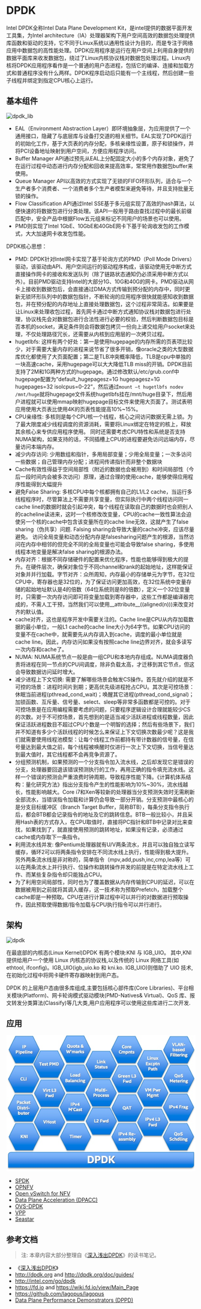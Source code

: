 # DPDK

Intel DPDK全称Intel Data Plane Development
Kit，是intel提供的数据平面开发工具集，为Intel
architecture（IA）处理器架构下用户空间高效的数据包处理提供库函数和驱动的支持，它不同于Linux系统以通用性设计为目的，而是专注于网络应用中数据包的高性能处理。DPDK应用程序是运行在用户空间上利用自身提供的数据平面库来收发数据包，绕过了Linux内核协议栈对数据包处理过程。Linux内核将DPDK应用程序看作是一个普通的用户态进程，包括它的编译、连接和加载方式和普通程序没有什么两样。DPDK程序启动后只能有一个主线程，然后创建一些子线程并绑定到指定CPU核心上运行。

## 基本组件

![dpdk\_lib](https://cloud.githubusercontent.com/assets/676637/14767274/70bb59c0-0a54-11e6-862d-2f19c721c45d.png)

-   EAL（Environment Abstraction
    Layer）即环境抽象层，为应用提供了一个通用接口，隐藏了与底层库与设备打交道的相关细节。EAL实现了DPDK运行的初始化工作，基于大页表的内存分配，多核亲缘性设置，原子和锁操作，并将PCI设备地址映射到用户空间，方便应用程序访问。
-   Buffer Manager
    API通过预先从EAL上分配固定大小的多个内存对象，避免了在运行过程中动态进行内存分配和回收来提高效率，常常用作数据包buffer来使用。
-   Queue Manager
    API以高效的方式实现了无锁的FIFO环形队列，适合与一个生产者多个消费者、一个消费者多个生产者模型来避免等待，并且支持批量无锁的操作。
-   Flow Classification API通过Intel
    SSE基于多元组实现了高效的hash算法，以便快速的将数据包进行分类处理。该API一般用于路由查找过程中的最长前缀匹配中，安全产品中根据Flow五元组来标记不同用户的场景也可以使用。
-   PMD则实现了Intel
    1GbE、10GbE和40GbE网卡下基于轮询收发包的工作模式，大大加速网卡收发包性能。

DPDK核心思想：

-   PMD: DPDK针对Intel网卡实现了基于轮询方式的PMD（Poll Mode
    Drivers）驱动，该驱动由API、用户空间运行的驱动程序构成，该驱动使用无中断方式直接操作网卡的接收和发送队列（除了链路状态通知仍必须采用中断方式以外）。目前PMD驱动支持Intel的大部分1G、10G和40G的网卡。PMD驱动从网卡上接收到数据包后，会直接通过DMA方式传输到预分配的内存中，同时更新无锁环形队列中的数据包指针，不断轮询的应用程序很快就能感知收到数据包，并在预分配的内存地址上直接处理数据包，这个过程非常简洁。如果要是让Linux来处理收包过程，首先网卡通过中断方式通知协议栈对数据包进行处理，协议栈先会对数据包进行合法性进行必要的校验，然后判断数据包目标是否本机的socket，满足条件则会将数据包拷贝一份向上递交给用户socket来处理，不仅处理路径冗长，还需要从内核到应用层的一次拷贝过程。
-   hugetlbfs:
    这样有两个好处：第一是使用hugepage的内存所需的页表项比较少，对于需要大量内存的进程来说节省了很多开销，像oracle之类的大型数据库优化都使用了大页面配置；第二是TLB冲突概率降低，TLB是cpu中单独的一块高速cache，采用hugepage可以大大降低TLB
    miss的开销。DPDK目前支持了2M和1G两种方式的hugepage。通过修改默认/etc/grub.conf中hugepage配置为“default\_hugepagesz=1G
    hugepagesz=1G hugepages=32
    isolcpus=0-22”，然后通过`mount –t hugetlbfs nodev /mnt/huge`就将hugepage文件系统hugetlbfs挂在/mnt/huge目录下，然后用户进程就可以使用mmap映射hugepage目标文件来使用大页面了。测试表明应用使用大页表比使用4K的页表性能提高10%\~15%。
-   CPU亲缘性:
    多核则是每个CPU核一个线程，核心之间访问数据无需上锁。为了最大限度减少线程调度的资源消耗，需要将Linux绑定在特定的核上，释放其余核心来专供应用程序使用。
    同时还需要考虑CPU特性和系统是否支持NUMA架构，如果支持的话，不同插槽上CPU的进程要避免访问远端内存，尽量访问本端内存。
-   减少内存访问:
    少用数组和指针，多用局部变量；少用全局变量；一次多访问一些数据；自己管理内存分配；进程间传递指针而非整个数据块
-   Cache有效性得益于空间局部性（附近的数据也会被用到）和时间局部性（今后一段时间内会被多次访问）原理，通过合理的使用cache，能够使得应用程序性能得到大幅提升
-   避免False Sharing: 多核CPU中每个核都拥有自己的L1/L2
    cache，当运行多线程程序时，尽管算法上不需要共享变量，但实际执行中两个线程访问同一cache
    line的数据时就会引起冲突，每个线程在读取自己的数据时也会把别人的cacheline读进来，这时一个核修改改变量，CPU的cache一致性算法会迫使另一个核的cache中包含该变量所在的cache
    line无效，这就产生了false sharing（伪共享）问题. Falsing
    sharing会导致大量的cache冲突，应该尽量避免。
    访问全局变量和动态分配内存是falsesharing问题产生的根源，当然访问在内存中相邻的但完全不同的全局变量也可能会导致false
    sharing，多使用线程本地变量是解决false sharing的根源办法。
-   内存对齐：根据不同存储硬件的配置来优化程序，性能也能够得到极大的提升。在硬件层次，确保对象位于不同channel和rank的起始地址，这样能保证对象并并行加载。字节对齐：众所周知，内存最小的存储单元为字节，在32位CPU中，寄存器也是32位的，为了保证访问更加高效，在32位系统中变量存储的起始地址默认是4的倍数（64位系统则是8的倍数），定义一个32位变量时，只需要一次内存访问即可将变量加载到寄存器中，这些工作都是编译器完成的，不需人工干预，当然我们可以使用\_\_attribute\_\_((aligned(n)))来改变对齐的默认值。
-   cache对齐，这也是程序开发中需要关注的。Cache
    line是CPU从内存加载数据的最小单位，一般L1 cache的cache
    line大小为64字节。如果CPU访问的变量不在cache中，就需要先从内存调入到cache，调度的最小单位就是cache
    line。因此，内存访问如果没有按照cache
    line边界对齐，就会多读写一次内存和cache了。
-   NUMA:
    NUMA系统节点一般是由一组CPU和本地内存组成。NUMA调度器负责将进程在同一节点的CPU间调度，除非负载太高，才迁移到其它节点，但这会导致数据访问延时增大。
-   减少进程上下文切换:
    需要了解哪些场景会触发CS操作。首先就介绍的就是不可控的场景：进程时间片到期；更高优先级进程抢占CPU。其次是可控场景：休眠当前进程(pthread\_cond\_wait)；唤醒其它进程(pthread\_cond\_signal)；加锁函数、互斥量、信号量、select、sleep等非常多函数都是可控的。对于可控场景是在应用编程需要考虑的问题，只要程序逻辑设计合理就能较少CS的次数。对于不可控场景，首先想到的是适当减少活跃进程或线程数量，因此保证活跃进程数目不超过CPU个数是一个明智的选择；然后有些场景下，我们并不知道有多少个活跃线程的时候怎么来保证上下文切换次数最少呢？这是我们就需要使用线程池模型：让每个线程工作前都持有带计数器的信号量，在信号量达到最大值之前，每个线程被唤醒时仅进行一次上下文切换，当信号量达到最大值时，其它线程都不会再竞争资源了。
-   分组预测机制，如果预测的一个分支指令加入流水线，之后却发现它是错误的分支，处理器要回退该错误预测执行的工作，再用正确的指令填充流水线。这样一个错误的预测会严重浪费时钟周期，导致程序性能下降。《计算机体系结构：量化研究方法》指出分支指令产生的性能影响为10%\~30%，流水线越长，性能影响越大。Core
    i7和Xen等较新的处理器当分支预测失效时无需刷新全部流水，当错误指令加载和计算仍会导致一部分开销。分支预测中最核心的是分支目标缓冲区（Branch
    Target
    Buffer，简称BTB），每条分支指令执行后，都会BTB都会记录指令的地址及它的跳转信息。BTB一般比较小，并且采用Hash表的方式存入，在CPU取值时，直接将PC指针和BTB中记录对比来查找，如果找到了，就直接使用预测的跳转地址，如果没有记录，必须通过cache或内存取下一条指令。
-   利用流水线并发:
    像Pentium处理器就有U/V两条流水，并且可以独自独立读写缓存，循环2可以将两条指令安排在不同流水线上执行，性能得到极大提升。另外两条流水线是非对称的，简单指令（mpv,add,push,inc,cmp,lea等）可以在两条流水上并行执行、位操作和跳转操作并发的前提是在特定流水线上工作、而某些复杂指令却只能独占CPU。
-   为了利用空间局部性，同时也为了覆盖数据从内存传输到CPU的延迟，可以在数据被用到之前就将其调入缓存，这一技术称为预取Prefetch，加载整个cache即是一种预取。CPU在进行计算过程中可以并行的对数据进行预取操作，因此预取使得数据/指令加载与CPU执行指令可以并行进行。

## 架构

![dpdk](https://cloud.githubusercontent.com/assets/676637/14767276/7dfb9ed8-0a54-11e6-914f-b041ddcdd40d.png)

在最底部的内核态(Linux Kernel)DPDK 有两个模块:KNI 与 IGB\_UIO。 其中,KNI
提供给用户一个使用 Linux 内核态的协议栈,以及传统的 Linux
网络工具(如ethtool, ifconfig)。IGB\_UIO(igb\_uio.ko 和 kni.ko.
IGB\_UIO)则借助了 UIO 技术,在初始化过程中将网卡硬件寄存器映射到用户态。

DPDK 的上层用户态由很多库组成,主要包括核心部件库(Core
Libraries)、平台相关模块(Platform)、网卡轮询模式驱动模块(PMD-Natives&
Virtual)、QoS
库、报文转发分类算法(Classify)等几大类,用户应用程序可以使用这些库进行二次开发.

## 应用

![](images/14893934528742.jpg)

-   [SPDK](http://www.spdk.io/)
-   [OPNFV](https://wiki.opnfv.org/)
-   [Open vSwitch for NFV](https://wiki.opnfv.org/display/ovsnfv/Open+vSwitch+For+NFV+Home)
-   [Data Plane Acceleration (DPACC)](https://wiki.opnfv.org/display/dpacc/DPACC+Home)
-   [OVS-DPDK](ovs-dpdk.html)
-   [VPP](http://fd.io)
-   [Seastar](http://www.seastar-project.org)

## 参考文档

> 注: 本章内容大部分整理自《[深入浅出DPDK](https://www.amazon.cn/%E5%9B%BE%E4%B9%A6/dp/B01FQ9SMZO)》的读书笔记。

-   《[深入浅出DPDK](https://www.amazon.cn/%E5%9B%BE%E4%B9%A6/dp/B01FQ9SMZO)》
-   <http://dpdk.org> and <http://dpdk.org/doc/guides/>
-   <http://intel.com/go/dpdk>
-   <https://fd.io> and <https://wiki.fd.io/view/Main_Page>
-   <https://github.com/lagopus/lagopus>
-   [Data Plane Performance Demonstrators (DPPD)](https://01.org/zh/intel-data-plane-performance-demonstrators?langredirect=1)

